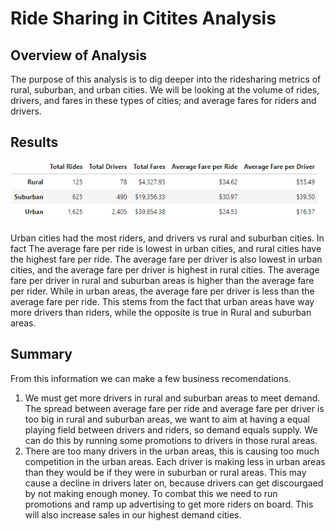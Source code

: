 # **Ride Sharing in Citites Analysis**
## Overview of Analysis
The purpose of this analysis is to dig deeper into the ridesharing metrics of rural, suburban, and urban cities. We will be looking at the volume of rides, drivers, and fares in these types of cities; and average fares for riders and drivers. 

## Results 
![alttext](https://github.com/SharRahman/PyBer_Challenge/blob/5d1d9091d2f2a98bb0abbc50cd657ab6d7a3f506/Analysis/PyBer_city_type_summary.PNG)

Urban cities had the most riders, and drivers vs rural and suburban cities. In fact 
The average fare per ride is lowest in urban cities, and rural cities have the highest fare per ride. 
The average fare per driver is also lowest in urban cities, and the average fare per driver is highest in rural cities. 
The average fare per driver in rural and suburban areas is higher than the average fare per rider. While in urban areas, the average fare per driver is less than the average fare per ride. This stems from the fact that urban areas have way more drivers than riders, while the opposite is true in Rural and suburban areas. 

## Summary
From this information we can make a few business recomendations. 
1. We must get more drivers in rural and suburban areas to meet demand. The spread between average fare per ride and average fare per driver is too big in rural and suburban areas, we want to aim at having a equal playing field between drivers and riders, so demand equals supply. We can do this by running some promotions to drivers in those rural areas.
2. There are too many drivers in the urban areas, this is causing too much competition in the urban areas. Each driver is making less in urban areas than they would be if they were in suburban or rural areas. This may cause a decline in drivers later on, because drivers can get discourgaed by not making enough money. To combat this we need to run promotions and ramp up advertising to get more riders on board. This will also increase sales in our highest demand cities.    

